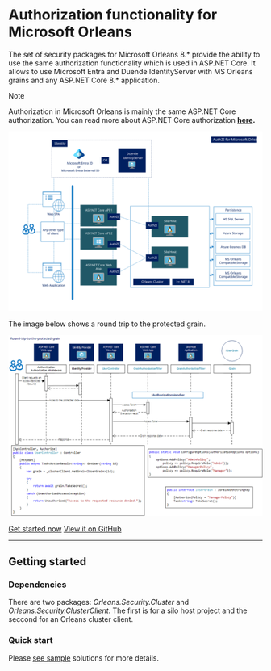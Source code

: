 # Authorization functionality for Microsoft Orleans

The set of security packages for Microsoft Orleans 8.* provide the ability to use the same authorization functionality which is used in ASP.NET Core. It allows to use Microsoft Entra and Duende IdentityServer with MS Orleans grains and any ASP.NET Core 8.* application.

>[!NOTE]
>Authorization in Microsoft Orleans is mainly the same ASP.NET Core authorization. You can read more about 
>ASP.NET Core authorization **[here](https://learn.microsoft.com/en-us/aspnet/core/security/authorization/introduction?view=aspnetcore-8.0).**

![Image 1](authzi-for-microsoft-orleans.svg)

The image below shows a round trip to the protected grain.

![Image 2](round-trip-to-the-protected-grain.png)

[Get started now](#getting-started) [View it on GitHub](https://github.com/Async-Hub/AuthZI)

---

## Getting started
### Dependencies
There are two packages: *Orleans.Security.Cluster* and *Orleans.Security.ClusterClient*. The first is for a silo host project and the seccond for an Orleans cluster client.

### Quick start

Please [see sample](https://github.com/Async-Hub/AuthZI-Samples) solutions for more details.